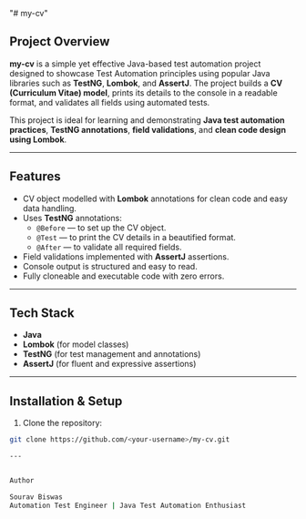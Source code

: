 "# my-cv" 

## Project Overview
**my-cv** is a simple yet effective Java-based test automation project designed to showcase Test Automation principles using popular Java libraries such as **TestNG**, **Lombok**, and **AssertJ**. The project builds a **CV (Curriculum Vitae) model**, prints its details to the console in a readable format, and validates all fields using automated tests.  

This project is ideal for learning and demonstrating **Java test automation practices**, **TestNG annotations**, **field validations**, and **clean code design using Lombok**.

---

## Features
- CV object modelled with **Lombok** annotations for clean code and easy data handling.
- Uses **TestNG** annotations:
  - `@Before` — to set up the CV object.
  - `@Test` — to print the CV details in a beautified format.
  - `@After` — to validate all required fields.
- Field validations implemented with **AssertJ** assertions.
- Console output is structured and easy to read.
- Fully cloneable and executable code with zero errors.

---

## Tech Stack
- **Java**  
- **Lombok** (for model classes)  
- **TestNG** (for test management and annotations)  
- **AssertJ** (for fluent and expressive assertions)  

---

## Installation & Setup
1. Clone the repository:  
```bash
git clone https://github.com/<your-username>/my-cv.git

---


Author

Sourav Biswas
Automation Test Engineer | Java Test Automation Enthusiast
